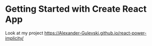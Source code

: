 # Getting Started with Create React App
Look at my project https://Alexander-Gulevski.github.io/react-power-implicity/

